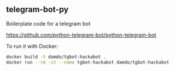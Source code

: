## telegram-bot-py

Boilerplate code for a telegram bot

https://github.com/python-telegram-bot/python-telegram-bot


To run it with Docker:
```sh
docker build -t damdo/tgbot-hackabot .
docker run --rm -it --name tgbot-hackabot damdo/tgbot-hackabot
```

